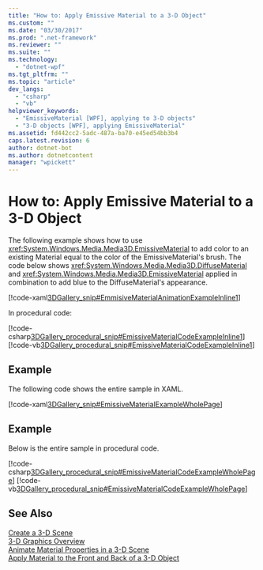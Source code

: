 ```yaml
---
title: "How to: Apply Emissive Material to a 3-D Object"
ms.custom: ""
ms.date: "03/30/2017"
ms.prod: ".net-framework"
ms.reviewer: ""
ms.suite: ""
ms.technology: 
  - "dotnet-wpf"
ms.tgt_pltfrm: ""
ms.topic: "article"
dev_langs: 
  - "csharp"
  - "vb"
helpviewer_keywords: 
  - "EmissiveMaterial [WPF], applying to 3-D objects"
  - "3-D objects [WPF], applying EmissiveMaterial"
ms.assetid: fd442cc2-5adc-487a-ba70-e45ed54bb3b4
caps.latest.revision: 6
author: dotnet-bot
ms.author: dotnetcontent
manager: "wpickett"
---
```

# How to: Apply Emissive Material to a 3-D Object
The following example shows how to use <xref:System.Windows.Media.Media3D.EmissiveMaterial> to add color to an existing Material equal to the color of the EmissiveMaterial's brush. The code below shows <xref:System.Windows.Media.Media3D.DiffuseMaterial> and <xref:System.Windows.Media.Media3D.EmissiveMaterial> applied in combination to add blue to the DiffuseMaterial's appearance.  
  
 [!code-xaml[3DGallery_snip#EmmisiveMaterialAnimationExampleInline1](../../../../samples/snippets/csharp/VS_Snippets_Wpf/3DGallery_snip/CS/EmissiveMaterialExample.xaml#emmisivematerialanimationexampleinline1)]  
  
 In procedural code:  
  
 [!code-csharp[3DGallery_procedural_snip#EmissiveMaterialCodeExampleInline1](../../../../samples/snippets/csharp/VS_Snippets_Wpf/3DGallery_procedural_snip/CSharp/EmissiveMaterialExample.cs#emissivematerialcodeexampleinline1)]
 [!code-vb[3DGallery_procedural_snip#EmissiveMaterialCodeExampleInline1](../../../../samples/snippets/visualbasic/VS_Snippets_Wpf/3DGallery_procedural_snip/visualbasic/emissivematerialexample.vb#emissivematerialcodeexampleinline1)]  
  
## Example  
 The following code shows the entire sample in XAML.  
  
 [!code-xaml[3DGallery_snip#EmissiveMaterialExampleWholePage](../../../../samples/snippets/csharp/VS_Snippets_Wpf/3DGallery_snip/CS/EmissiveMaterialExample.xaml#emissivematerialexamplewholepage)]  
  
## Example  
 Below is the entire sample in procedural code.  
  
 [!code-csharp[3DGallery_procedural_snip#EmissiveMaterialCodeExampleWholePage](../../../../samples/snippets/csharp/VS_Snippets_Wpf/3DGallery_procedural_snip/CSharp/EmissiveMaterialExample.cs#emissivematerialcodeexamplewholepage)]
 [!code-vb[3DGallery_procedural_snip#EmissiveMaterialCodeExampleWholePage](../../../../samples/snippets/visualbasic/VS_Snippets_Wpf/3DGallery_procedural_snip/visualbasic/emissivematerialexample.vb#emissivematerialcodeexamplewholepage)]  
  
## See Also  
 [Create a 3-D Scene](../../../../docs/framework/wpf/graphics-multimedia/how-to-create-a-3-d-scene.md)   
 [3-D Graphics Overview](../../../../docs/framework/wpf/graphics-multimedia/3-d-graphics-overview.md)   
 [Animate Material Properties in a 3-D Scene](../../../../docs/framework/wpf/graphics-multimedia/how-to-animate-material-properties-in-a-3-d-scene.md)   
 [Apply Material to the Front and Back of a 3-D Object](../../../../docs/framework/wpf/graphics-multimedia/how-to-apply-material-to-the-front-and-back-of-a-3-d-object.md)
